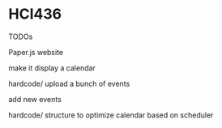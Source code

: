 # HCI436

TODOs

Paper.js website 

make it display a calendar

hardcode/ upload a bunch of events

add new events

hardcode/ structure to optimize calendar based on scheduler
